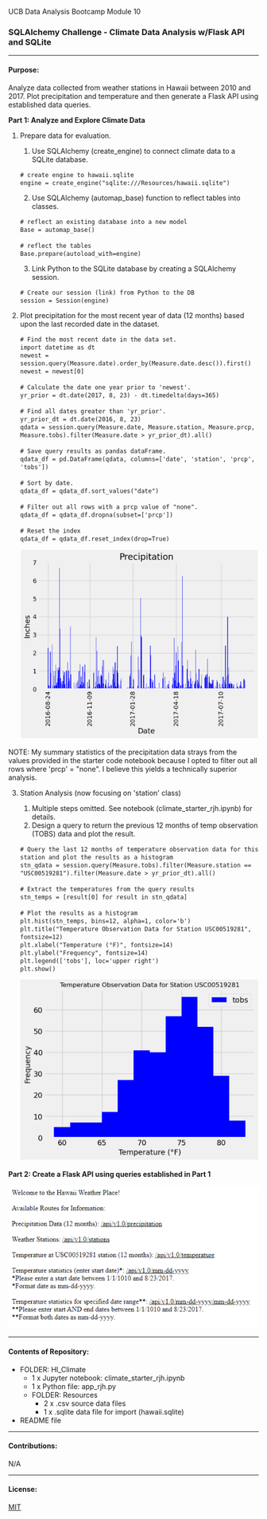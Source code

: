 UCB Data Analysis Bootcamp Module 10
### SQLAlchemy Challenge - Climate Data Analysis w/Flask API and SQLite

---------------
#### Purpose:
Analyze data collected from weather stations in Hawaii between 2010 and 2017. Plot precipitation and temperature and then generate a Flask API using established data queries.  

**Part 1: Analyze and Explore Climate Data**  
1. Prepare data for evaluation.
   1. Use SQLAlchemy (create_engine) to connect climate data to a SQLite database.  
     ```
     # create engine to hawaii.sqlite
     engine = create_engine("sqlite:///Resources/hawaii.sqlite")
     ```
   2. Use SQLAlchemy (automap_base) function to reflect tables into classes.
     ```
     # reflect an existing database into a new model
     Base = automap_base()
      
     # reflect the tables
     Base.prepare(autoload_with=engine)
     ```
   3. Link Python to the SQLite database by creating a SQLAlchemy session.
     ```
     # Create our session (link) from Python to the DB
     session = Session(engine)
     ```

2. Plot precipitation for the most recent year of data (12 months) based upon the last recorded date in the dataset.
     ```
     # Find the most recent date in the data set.
     import datetime as dt
     newest = session.query(Measure.date).order_by(Measure.date.desc()).first()
     newest = newest[0]
  
     # Calculate the date one year prior to 'newest'.
     yr_prior = dt.date(2017, 8, 23) - dt.timedelta(days=365)
  
     # Find all dates greater than 'yr_prior'.
     yr_prior_dt = dt.date(2016, 8, 23)
     qdata = session.query(Measure.date, Measure.station, Measure.prcp, Measure.tobs).filter(Measure.date > yr_prior_dt).all()
  
     # Save query results as pandas dataFrame.
     qdata_df = pd.DataFrame(qdata, columns=['date', 'station', 'prcp', 'tobs'])
      
     # Sort by date.
     qdata_df = qdata_df.sort_values("date")
      
     # Filter out all rows with a prcp value of "none".
     qdata_df = qdata_df.dropna(subset=['prcp'])
      
     # Reset the index
     qdata_df = qdata_df.reset_index(drop=True)
     ```

      ![precipitation](markdown_images/Precipitation.PNG)

NOTE: My summary statistics of the precipitation data strays from the values provided in the starter code notebook because I opted to filter out all rows where 'prcp' = "none".  I believe this yields a technically superior analysis.  

3. Station Analysis (now focusing on 'station' class)
   1. Multiple steps omitted. See notebook (climate_starter_rjh.ipynb) for details.
   2. Design a query to return the previous 12 months of temp observation (TOBS) data and plot the result.

     ```
     # Query the last 12 months of temperature observation data for this station and plot the results as a histogram
     stn_qdata = session.query(Measure.tobs).filter(Measure.station == "USC00519281").filter(Measure.date > yr_prior_dt).all()
      
     # Extract the temperatures from the query results
     stn_temps = [result[0] for result in stn_qdata]
      
     # Plot the results as a histogram
     plt.hist(stn_temps, bins=12, alpha=1, color='b')
     plt.title("Temperature Observation Data for Station USC00519281", fontsize=12)
     plt.xlabel("Temperature (°F)", fontsize=14)
     plt.ylabel("Frequency", fontsize=14)
     plt.legend(['tobs'], loc='upper right')
     plt.show()
     ```

      ![TOBS](markdown_images/TOBS_data.PNG)

**Part 2: Create a Flask API using queries established in Part 1**  

  ![flask](markdown_images/Flask_output.PNG)

--------------
#### Contents of Repository:
- FOLDER: HI_Climate
  - 1 x Jupyter notebook:  climate_starter_rjh.ipynb
  - 1 x Python file:  app_rjh.py
  - FOLDER: Resources
      - 2 x .csv source data files
      - 1 x .sqlite data file for import (hawaii.sqlite)
- README file

-------------------
#### Contributions:
N/A

------------------
#### License:
[MIT](https://choosealicense.com/licenses/mit/)
